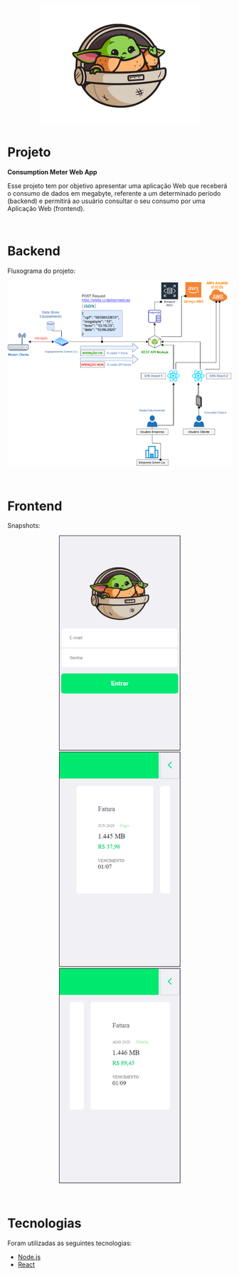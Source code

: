 <p align="center">
  <img alt="Yoda" src=".github/yoda_icon.png">
</p>

# Projeto
<strong>Consumption Meter Web App</strong>

Esse projeto tem por objetivo apresentar uma aplicação Web que receberá o consumo de dados em megabyte, referente a um determinado período (backend) e permitirá ao usuário consultar o seu consumo por uma Aplicação Web (frontend).

<br/>

# Backend
Fluxograma do projeto:
<p align="center">
  <img alt="ConsumptionMeterFlow" src=".github/ConsumptionMeterFlow.png">
</p>

<br/>

# Frontend
Snapshots:

<p align="center"> 
  <img alt="Snapshot1" src=".github/snapshot1.png">
  <img alt="Snapshot2" src=".github/snapshot2.png">
  <img alt="Snapshot3" src=".github/snapshot3.png">
</p>

<br/>

# Tecnologias
Foram utilizadas as seguintes tecnologias:
- [Node.js](https://nodejs.org/en)
- [React](https://reactjs.org)
